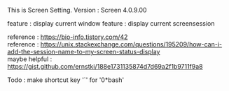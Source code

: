 This is Screen Setting.
Version : Screen 4.0.9.00

feature : display current window
feature : display current screensession

reference : https://bio-info.tistory.com/42  
reference : https://unix.stackexchange.com/questions/195209/how-can-i-add-the-session-name-to-my-screen-status-display  
maybe helpful : https://gist.github.com/ernstki/188e1731135874d7d69a2f1b9711f9a8  

Todo : make shortcut key '`' for '0*bash'
